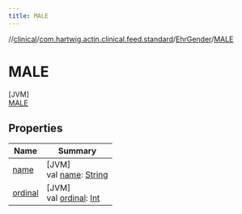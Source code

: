 ```yaml
---
title: MALE
---
```

//[clinical](../../../../index.html)/[com.hartwig.actin.clinical.feed.standard](../../index.html)/[EhrGender](../index.html)/[MALE](index.html)



# MALE



[JVM]\
[MALE](index.html)



## Properties


| Name | Summary |
|---|---|
| [name](../../-ehr-lab-unit/-n-o-n-e/index.html#-372974862%2FProperties%2F1757943785) | [JVM]<br>val [name](../../-ehr-lab-unit/-n-o-n-e/index.html#-372974862%2FProperties%2F1757943785): [String](https://kotlinlang.org/api/latest/jvm/stdlib/kotlin/-string/index.html) |
| [ordinal](../../-ehr-lab-unit/-n-o-n-e/index.html#-739389684%2FProperties%2F1757943785) | [JVM]<br>val [ordinal](../../-ehr-lab-unit/-n-o-n-e/index.html#-739389684%2FProperties%2F1757943785): [Int](https://kotlinlang.org/api/latest/jvm/stdlib/kotlin/-int/index.html) |


